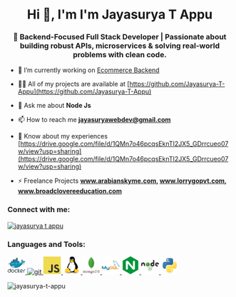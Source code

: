 <h1 align="center">Hi 👋, I'm I'm Jayasurya T Appu</h1>
<h3 align="center">🚀 Backend-Focused Full Stack Developer | Passionate about building robust APIs, microservices & solving real-world problems with clean code.</h3>

- 🔭 I’m currently working on [Ecommerce Backend](https://github.com/Jayasurya-T-Appu/Ecommerce_microservice_docker.git)

- 👨‍💻 All of my projects are available at [https://github.com/Jayasurya-T-Appu](https://github.com/Jayasurya-T-Appu)

- 💬 Ask me about **Node Js**

- 📫 How to reach me **jayasuryawebdev@gmail.com**

- 📄 Know about my experiences [https://drive.google.com/file/d/1QMn7o46pcqsEknTI2JX5_GDrrcueo07w/view?usp=sharing](https://drive.google.com/file/d/1QMn7o46pcqsEknTI2JX5_GDrrcueo07w/view?usp=sharing)

- ⚡ Freelance Projects **www.arabianskyme.com, www.lorrygopvt.com, www.broadclovereeducation.com**

<h3 align="left">Connect with me:</h3>
<p align="left">
<a href="https://linkedin.com/in/jayasurya t appu" target="blank"><img align="center" src="https://raw.githubusercontent.com/rahuldkjain/github-profile-readme-generator/master/src/images/icons/Social/linked-in-alt.svg" alt="jayasurya t appu" height="30" width="40" /></a>
</p>

<h3 align="left">Languages and Tools:</h3>
<p align="left"> <a href="https://www.docker.com/" target="_blank" rel="noreferrer"> <img src="https://raw.githubusercontent.com/devicons/devicon/master/icons/docker/docker-original-wordmark.svg" alt="docker" width="40" height="40"/> </a> <a href="https://git-scm.com/" target="_blank" rel="noreferrer"> <img src="https://www.vectorlogo.zone/logos/git-scm/git-scm-icon.svg" alt="git" width="40" height="40"/> </a> <a href="https://developer.mozilla.org/en-US/docs/Web/JavaScript" target="_blank" rel="noreferrer"> <img src="https://raw.githubusercontent.com/devicons/devicon/master/icons/javascript/javascript-original.svg" alt="javascript" width="40" height="40"/> </a> <a href="https://www.linux.org/" target="_blank" rel="noreferrer"> <img src="https://raw.githubusercontent.com/devicons/devicon/master/icons/linux/linux-original.svg" alt="linux" width="40" height="40"/> </a> <a href="https://www.mongodb.com/" target="_blank" rel="noreferrer"> <img src="https://raw.githubusercontent.com/devicons/devicon/master/icons/mongodb/mongodb-original-wordmark.svg" alt="mongodb" width="40" height="40"/> </a> <a href="https://www.mysql.com/" target="_blank" rel="noreferrer"> <img src="https://raw.githubusercontent.com/devicons/devicon/master/icons/mysql/mysql-original-wordmark.svg" alt="mysql" width="40" height="40"/> </a> <a href="https://www.nginx.com" target="_blank" rel="noreferrer"> <img src="https://raw.githubusercontent.com/devicons/devicon/master/icons/nginx/nginx-original.svg" alt="nginx" width="40" height="40"/> </a> <a href="https://nodejs.org" target="_blank" rel="noreferrer"> <img src="https://raw.githubusercontent.com/devicons/devicon/master/icons/nodejs/nodejs-original-wordmark.svg" alt="nodejs" width="40" height="40"/> </a> <a href="https://www.python.org" target="_blank" rel="noreferrer"> <img src="https://raw.githubusercontent.com/devicons/devicon/master/icons/python/python-original.svg" alt="python" width="40" height="40"/> </a> </p>

<p><img align="center" src="https://github-readme-stats.vercel.app/api/top-langs?username=jayasurya-t-appu&show_icons=true&locale=en&layout=compact" alt="jayasurya-t-appu" /></p>
